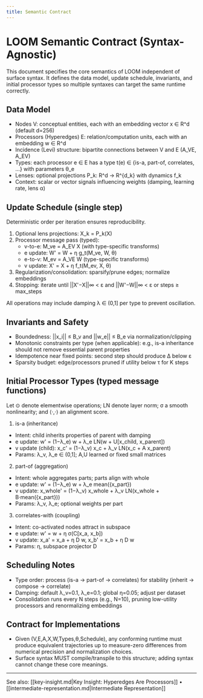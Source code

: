 ```yaml
---
title: Semantic Contract
---
```


# LOOM Semantic Contract (Syntax-Agnostic)

This document specifies the core semantics of LOOM independent of surface syntax. It defines the data model, update
schedule, invariants, and initial processor types so multiple syntaxes can target the same runtime correctly.

## Data Model

- Nodes V: conceptual entities, each with an embedding vector x ∈ R^d (default d=256)
- Processors (Hyperedges) E: relation/computation units, each with an embedding w ∈ R^d
- Incidence (Levi) structure: bipartite connections between V and E (A_VE, A_EV)
- Types: each processor e ∈ E has a type t(e) ∈ {is-a, part-of, correlates, ...} with parameters θ_e
- Lenses: optional projections P_k: R^d → R^{d_k} with dynamics f_k
- Context: scalar or vector signals influencing weights (damping, learning rate, lens α)

## Update Schedule (single step)

Deterministic order per iteration ensures reproducibility.

1) Optional lens projections: X_k = P_k(X)
2) Processor message pass (typed):
   - v-to-e: M_ve = A_EV X (with type-specific transforms)
   - e update: W' = W + η g_t(M_ve, W, θ)
   - e-to-v: M_ev = A_VE W (type-specific transforms)
   - v update: X' = X + η f_t(M_ev, X, θ)
3) Regularization/consolidation: sparsify/prune edges; normalize embeddings
4) Stopping: iterate until ||X'−X||∞ < ε and ||W'−W||∞ < ε or steps ≥ max_steps

All operations may include damping λ ∈ (0,1] per type to prevent oscillation.

## Invariants and Safety

- Boundedness: ||x_i|| ≤ B_v and ||w_e|| ≤ B_e via normalization/clipping
- Monotonic constraints per type (when applicable): e.g., is-a inheritance should not remove essential parent properties
- Idempotence near fixed points: second step should produce Δ below ε
- Sparsity budget: edge/processors pruned if utility below τ for K steps

## Initial Processor Types (typed message functions)

Let ⊙ denote elementwise operations; LN denote layer norm; σ a smooth nonlinearity; and ⟨·,·⟩ an alignment score.

1) is-a (inheritance)
- Intent: child inherits properties of parent with damping
- e update: w' = (1−λ_e) w + λ_e LN(w + U[x_child, x_parent])
- v update (child): x_c' = (1−λ_v) x_c + λ_v LN(x_c + A x_parent)
- Params: λ_v, λ_e ∈ (0,1]; A,U learned or fixed small matrices

2) part-of (aggregation)
- Intent: whole aggregates parts; parts align with whole
- e update: w' = (1−λ_e) w + λ_e mean({x_part})
- v update: x_whole' = (1−λ_v) x_whole + λ_v LN(x_whole + B·mean({x_part}))
- Params: λ_v, λ_e; optional weights per part

3) correlates-with (coupling)
- Intent: co-activated nodes attract in subspace
- e update: w' = w + η σ(C[x_a, x_b])
- v update: x_a' = x_a + η D w,  x_b' = x_b + η D w
- Params: η, subspace projector D

## Scheduling Notes

- Type order: process (is-a → part-of → correlates) for stability (inherit → compose → correlate)
- Damping: default λ_v=0.1, λ_e=0.1; global η=0.05; adjust per dataset
- Consolidation runs every N steps (e.g., N=10), pruning low-utility processors and renormalizing embeddings

## Contract for Implementations

- Given (V,E,A,X,W,Types,θ,Schedule), any conforming runtime must produce equivalent trajectories up to measure-zero
  differences from numerical precision and normalization choices.
- Surface syntax MUST compile/transpile to this structure; adding syntax cannot change these core meanings.

---

See also: [[key-insight.md|Key Insight: Hyperedges Are Processors]] • [[intermediate-representation.md|Intermediate Representation]]
